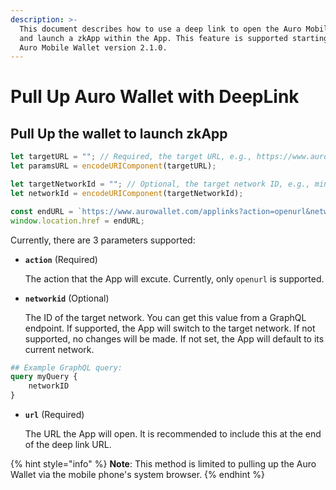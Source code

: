 ```yaml
---
description: >-
  This document describes how to use a deep link to open the Auro Mobile Wallet
  and launch a zkApp within the App. This feature is supported starting from
  Auro Mobile Wallet version 2.1.0.
---
```


# ​Pull Up Auro Wallet with DeepLink

## **Pull Up the wallet to** launch **zkApp**

```javascript
let targetURL = ""; // Required, the target URL, e.g., https://www.aurowallet.com/
let paramsURL = encodeURIComponent(targetURL);

let targetNetworkId = ""; // Optional, the target network ID, e.g., mina:mainnet. You can retrieve this from the daemon node. If not provided, the App will use its current network by default.
let networkId = encodeURIComponent(targetNetworkId);

const endURL = `https://www.aurowallet.com/applinks?action=openurl&networkid=${networkId}&url=${paramsURL}`;
window.location.href = endURL;

```

Currently, there are 3 parameters supported:

*   **`action`** (Required)

    The action that the App will excute. Currently, only `openurl` is supported.
*   **`networkid`** (Optional)

    The ID of the target network. You can get this value from a GraphQL endpoint. If supported, the App will switch to the target network. If not supported, no changes will be made. If not set, the App will default to its current network.

```graphql
## Example GraphQL query:
query myQuery {
    networkID
}
```

*   **`url`** (Required)

    The URL the App will open. It is recommended to include this at the end of the deep link URL.

{% hint style="info" %}
**Note**: This method is limited to pulling up the Auro Wallet via the mobile phone's system browser.
{% endhint %}
